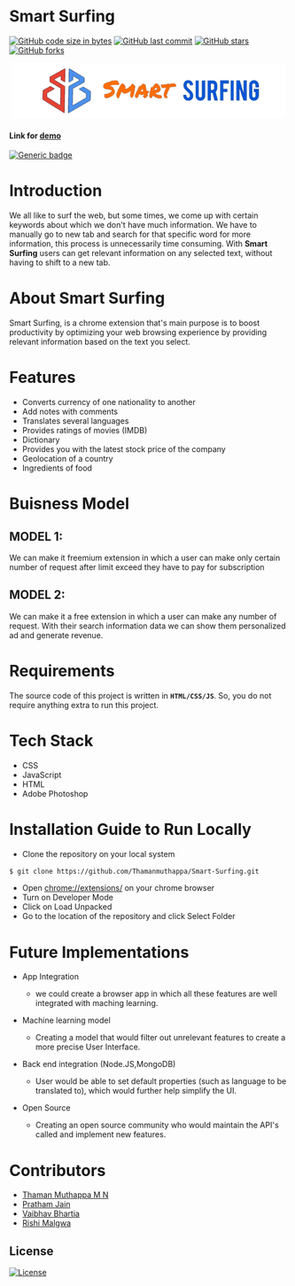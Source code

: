 # Smart Surfing

[![GitHub code size in bytes](https://img.shields.io/github/languages/code-size/Thamanmuthappa/Smart-Surfing?logo=github&style=social)](https://github.com/Thamanmuthappa/) [![GitHub last commit](https://img.shields.io/github/last-commit/Thamanmuthappa/Smart-Surfing?style=social&logo=git)](https://github.com/Thamanmuthappa/) [![GitHub stars](https://img.shields.io/github/stars/Thamanmuthappa/Smart-Surfing?style=social)](https://github.com/Thamanmuthappa/Smart-Surfing/stargazers) [![GitHub forks](https://img.shields.io/github/forks/Thamanmuthappa/Smart-Surfing?style=social&logo=git)](https://github.com/Thamanmuthappa/Smart_Surfing/network)

<p align="center">
  <img src="images/LOGO3.png" height="100px"></img>
</p>

#### Link for [demo](https://drive.google.com/drive/folders/1O4r344jpLkHPgaRsTAsxErdI_8OSG8bp) 
[![Generic badge](https://img.shields.io/badge/view-video-orange)](https://drive.google.com/drive/folders/1O4r344jpLkHPgaRsTAsxErdI_8OSG8bp)

# Introduction
We all like to surf the web, but some times, we come up with certain keywords about which we don't have much information. We have to manually go to new tab and search for that specific word for more information, this process is unnecessarily time consuming.
With **Smart Surfing** users can get relevant information on any selected text, without having to shift to a new tab.

# About Smart Surfing
Smart Surfing, is a chrome extension that's main purpose is to boost productivity by optimizing your web browsing experience by providing relevant information based on the text you select.

# Features
- Converts currency of one nationality to another
- Add notes with comments
- Translates several languages
- Provides ratings of movies (IMDB)
- Dictionary
- Provides you with the latest stock price of the company
- Geolocation of a country
- Ingredients of food

# Buisness Model
## MODEL 1:
We can make it freemium extension in which a user can make only certain number of request after limit exceed they have to pay for subscription

## MODEL 2:
We can make it a free extension in which a user can make any number of request. With their search information data we can show them personalized ad and generate revenue.

# Requirements
The source code of this project is written in **`HTML/CSS/JS`**. So, you do not require anything extra to run this project.

# Tech Stack
- CSS
- JavaScript
- HTML
- Adobe Photoshop

# Installation Guide to Run Locally
- Clone the repository on your local system
```bash
$ git clone https://github.com/Thamanmuthappa/Smart-Surfing.git
```

- Open [chrome://extensions/](https://chrome://extensions/) on your chrome browser
- Turn on Developer Mode
- Click on Load Unpacked
- Go to the location of the repository and click Select Folder

# Future Implementations
- App Integration 
  - we could create a browser app in which all these features are well integrated with maching learning.

- Machine learning model
  - Creating a model that would filter out unrelevant features to create a more precise User Interface.

- Back end integration (Node.JS,MongoDB)
  - User would be able to set default properties (such as language to be translated to), which would further help simplify the UI.

- Open Source
  - Creating an open source community who would maintain the API's called and implement new features.

# Contributors
- [Thaman Muthappa M N](https://github.com/Thamanmuthappa)
- [Pratham Jain](https://github.com/pratham31012002)
- [Vaibhav Bhartia](https://github.com/VaibhavBha)
- [Rishi Malgwa](https://github.com/rishimalgwa)

## License

[![License](http://img.shields.io/:license-mit-blue.svg?style=flat-square)](http://badges.mit-license.org)
